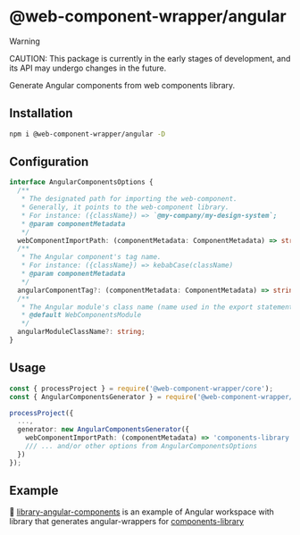 # @web-component-wrapper/angular

> [!WARNING]
> CAUTION: This package is currently in the early stages of development, and its API may undergo changes in the future.

Generate Angular components from web components library.

## Installation
```bash
npm i @web-component-wrapper/angular -D
```

## Configuration
```ts
interface AngularComponentsOptions {
  /**
   * The designated path for importing the web-component.
   * Generally, it points to the web-component library.
   * For instance: ({className}) => `@my-company/my-design-system`;
   * @param componentMetadata
   */
  webComponentImportPath: (componentMetadata: ComponentMetadata) => string;
  /**
   * The Angular component's tag name.
   * For instance: ({className}) => kebabCase(className)
   * @param componentMetadata
   */
  angularComponentTag?: (componentMetadata: ComponentMetadata) => string;
  /**
   * The Angular module's class name (name used in the export statement).
   * @default WebComponentsModule
   */
  angularModuleClassName?: string;
}
```

## Usage

```ts
const { processProject } = require('@web-component-wrapper/core');
const { AngularComponentsGenerator } = require('@web-component-wrapper/angular');

processProject({
  ...,
  generator: new AngularComponentsGenerator({
    webComponentImportPath: (componentMetadata) => 'components-library',
    /// ... and/or other options from AngularComponentsOptions
  })
});
```

## Example
👀 [library-angular-components](https://github.com/SebastianSedzik/web-component-wrapper/blob/master/examples/library-angular-components) is an example of Angular workspace with library that generates angular-wrappers for [components-library](https://github.com/SebastianSedzik/web-component-wrapper/blob/master/examples/library)
